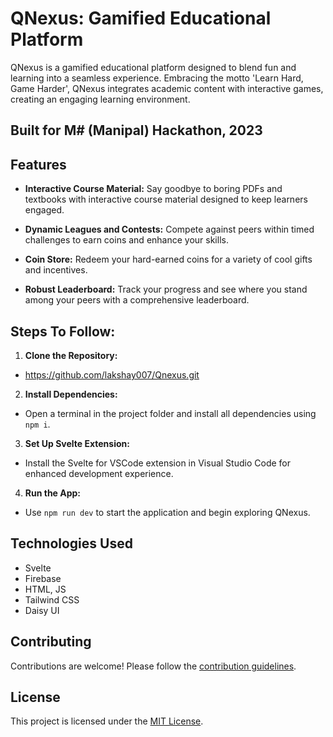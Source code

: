 # QNexus: Gamified Educational Platform

QNexus is a gamified educational platform designed to blend fun and learning into a seamless experience. Embracing the motto 'Learn Hard, Game Harder', QNexus integrates academic content with interactive games, creating an engaging learning environment.

## Built for M# (Manipal) Hackathon, 2023

## Features

- **Interactive Course Material:** Say goodbye to boring PDFs and textbooks with interactive course material designed to keep learners engaged.
  
- **Dynamic Leagues and Contests:** Compete against peers within timed challenges to earn coins and enhance your skills.
  
- **Coin Store:** Redeem your hard-earned coins for a variety of cool gifts and incentives.
  
- **Robust Leaderboard:** Track your progress and see where you stand among your peers with a comprehensive leaderboard.

## Steps To Follow:

1. **Clone the Repository:**
- https://github.com/lakshay007/Qnexus.git
  
2. **Install Dependencies:**
- Open a terminal in the project folder and install all dependencies using `npm i`.

3. **Set Up Svelte Extension:**
- Install the Svelte for VSCode extension in Visual Studio Code for enhanced development experience.

4. **Run the App:**
- Use `npm run dev` to start the application and begin exploring QNexus.

## Technologies Used

- Svelte
- Firebase
- HTML, JS
- Tailwind CSS
- Daisy UI

## Contributing

Contributions are welcome! Please follow the [contribution guidelines](CONTRIBUTING.md).

## License

This project is licensed under the [MIT License](LICENSE).
